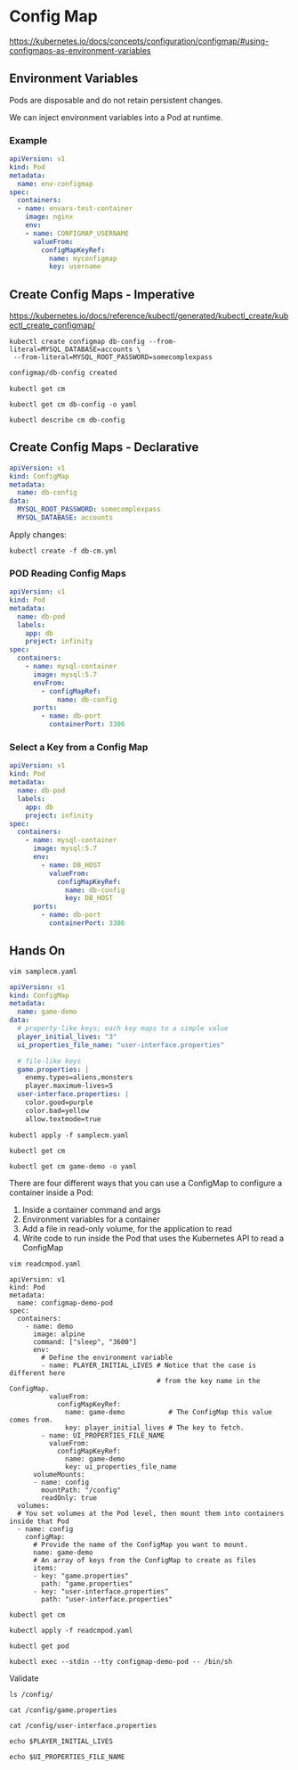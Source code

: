# Config Map

https://kubernetes.io/docs/concepts/configuration/configmap/#using-configmaps-as-environment-variables

## Environment Variables

Pods are disposable and do not retain persistent changes.

We can inject environment variables into a Pod at runtime.

### Example

```yaml
apiVersion: v1
kind: Pod
metadata:
  name: env-configmap
spec:
  containers:
  - name: envars-test-container
    image: nginx
    env:
    - name: CONFIGMAP_USERNAME
      valueFrom:
        configMapKeyRef:
          name: myconfigmap
          key: username
```

## Create Config Maps - Imperative

https://kubernetes.io/docs/reference/kubectl/generated/kubectl_create/kubectl_create_configmap/

```shell
kubectl create configmap db-config --from-literal=MYSQL_DATABASE=accounts \
 --from-literal=MYSQL_ROOT_PASSWORD=somecomplexpass
```
```bash
configmap/db-config created
```

```shell
kubectl get cm
```

```shell
kubectl get cm db-config -o yaml
```

```shell
kubectl describe cm db-config
```

## Create Config Maps - Declarative

```yaml
apiVersion: v1
kind: ConfigMap
metadata:
  name: db-config
data:
  MYSQL_ROOT_PASSWORD: somecomplexpass
  MYSQL_DATABASE: accounts
```

Apply changes:
```shell
kubectl create -f db-cm.yml
```

### POD Reading Config Maps

```yaml
apiVersion: v1
kind: Pod
metadata:
  name: db-pod
  labels:
    app: db
    project: infinity
spec:
  containers:
    - name: mysql-container
      image: mysql:5.7
      envFrom:
        - configMapRef:
            name: db-config
      ports:
        - name: db-port
          containerPort: 3306
```

### Select a Key from a Config Map

```yaml
apiVersion: v1
kind: Pod
metadata:
  name: db-pod
  labels:
    app: db
    project: infinity
spec:
  containers:
    - name: mysql-container
      image: mysql:5.7
      env:
        - name: DB_HOST
          valueFrom:
            configMapKeyRef:
              name: db-config
              key: DB_HOST
      ports:
        - name: db-port
          containerPort: 3306
```

## Hands On

```
vim samplecm.yaml
```

```yaml
apiVersion: v1
kind: ConfigMap
metadata:
  name: game-demo
data:
  # property-like keys; each key maps to a simple value
  player_initial_lives: "3"
  ui_properties_file_name: "user-interface.properties"

  # file-like keys
  game.properties: |
    enemy.types=aliens,monsters
    player.maximum-lives=5    
  user-interface.properties: |
    color.good=purple
    color.bad=yellow
    allow.textmode=true
```

```shell
kubectl apply -f samplecm.yaml
```

```shell
kubectl get cm
```

```shell
kubectl get cm game-demo -o yaml
```

There are four different ways that you can use a ConfigMap to configure a container inside a Pod:

1. Inside a container command and args
2. Environment variables for a container
3. Add a file in read-only volume, for the application to read
4. Write code to run inside the Pod that uses the Kubernetes API to read a ConfigMap

```shell
vim readcmpod.yaml
```

```shell
apiVersion: v1
kind: Pod
metadata:
  name: configmap-demo-pod
spec:
  containers:
    - name: demo
      image: alpine
      command: ["sleep", "3600"]
      env:
        # Define the environment variable
        - name: PLAYER_INITIAL_LIVES # Notice that the case is different here
                                     # from the key name in the ConfigMap.
          valueFrom:
            configMapKeyRef:
              name: game-demo           # The ConfigMap this value comes from.
              key: player_initial_lives # The key to fetch.
        - name: UI_PROPERTIES_FILE_NAME
          valueFrom:
            configMapKeyRef:
              name: game-demo
              key: ui_properties_file_name
      volumeMounts:
      - name: config
        mountPath: "/config"
        readOnly: true
  volumes:
  # You set volumes at the Pod level, then mount them into containers inside that Pod
  - name: config
    configMap:
      # Provide the name of the ConfigMap you want to mount.
      name: game-demo
      # An array of keys from the ConfigMap to create as files
      items:
      - key: "game.properties"
        path: "game.properties"
      - key: "user-interface.properties"
        path: "user-interface.properties"
```

```shell
kubectl get cm
```

```shell
kubectl apply -f readcmpod.yaml
```

```shell
kubectl get pod
```

```shell
kubectl exec --stdin --tty configmap-demo-pod -- /bin/sh
```

Validate
```shell
ls /config/
```

```shell
cat /config/game.properties
```

```shell
cat /config/user-interface.properties
```

```shell
echo $PLAYER_INITIAL_LIVES
```

```shell
echo $UI_PROPERTIES_FILE_NAME
```